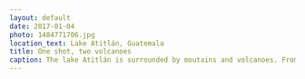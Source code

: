 ```yaml
---
layout: default
date: 2017-01-04
photo: 1484771706.jpg
location_text: Lake Atitlán, Guatemala
title: One shot, two volcanoes
caption: The lake Atitlán is surrounded by moutains and volcanoes. From left to right the volcanoes Tolimán and San Predo.
---
```

